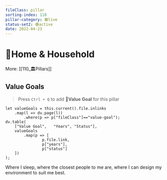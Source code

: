 ```yaml
---
fileClass: pillar  
sorting-index: 110 
pillar-category: 🟢live  
status-set2: 🟢active
date: 2022-04-23  
---
```


# 🏡Home & Household
More: [[110_🏛Pillars]]

## Value Goals
> Press `Ctrl + Q`  to add **🌟Value Goal** for this pillar  
```dataviewjs
let valueGoals = this.current().file.inlinks
	.map(l => dv.page(l))
	    .where(p => p["fileClass"]=="value-goal");
dv.table(
    ["Value Goal",   "Years", "Status"],
    valueGoals
		.map(p => [
		        p.file.link,
		        p["years"],
		        p["status"]
    ])
);
```






Where I sleep, where the closest people to me are, where I can design my environment to suit me best.
